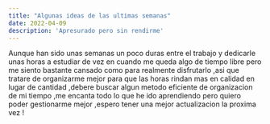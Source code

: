 ```yaml
---
title: "Algunas ideas de las ultimas semanas"
date: 2022-04-09
description: 'Apresurado pero sin rendirme'
---
```


Aunque han sido unas semanas un poco duras entre el trabajo y dedicarle unas horas a estudiar de vez en cuando me queda algo de tiempo libre pero me siento bastante cansado como 
para realmente disfrutarlo ,asi que tratare de organizarme mejor para que las horas rindan mas en calidad en lugar de cantidad ,debere buscar algun metodo eficiente de organizacion de mi tiempo ,me encanta 
todo lo que he ido aprendiendo pero quiero poder gestionarme mejor ,espero tener una mejor actualizacion la proxima vez !
